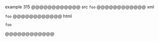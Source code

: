 example 315
@@@@@@@@@@@@ src
``
foo
``
@@@@@@@@@@@@ xml
<?xml version="1.0" encoding="UTF-8"?>
<!DOCTYPE document SYSTEM "CommonMark.dtd">
<document xmlns="http://commonmark.org/xml/1.0">
  <paragraph>
    <code>foo</code>
  </paragraph>
</document>
@@@@@@@@@@@@ html
<p><code>foo</code></p>
@@@@@@@@@@@@
